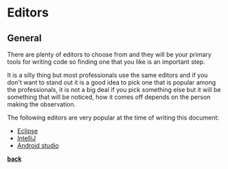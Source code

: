# Editors

## General

There are plenty of editors to choose from and they will be your primary tools for writing code so finding one that you like is an important step.

It is a silly thing but most professionals use the same editors and if you don't want to stand out it is a good idea to pick one that is popular among the professionals, it is not a big deal if you pick something else but it will be something that will be noticed, how it comes off depends on the person making the observation.

The following editors are very popular at the time of writing this document:

* [Eclipse](https://www.eclipse.org/)
* [IntelliJ](https://www.jetbrains.com/idea/download/)
* [Android studio](https://developer.android.com/studio)

**[back](../README.md)**
